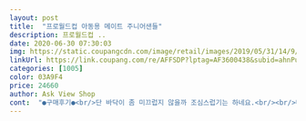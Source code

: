 ```yaml
---
layout: post 
title:  "프로월드컵 아동용 메이트 주니어샌들" 
description: 프로월드컵 ..
date: 2020-06-30 07:30:03 
img: https://static.coupangcdn.com/image/retail/images/2019/05/31/14/9/4ad74b85-2a83-486c-a323-8a127b1b33d6.jpg 
linkUrl: https://link.coupang.com/re/AFFSDP?lptag=AF3600438&subid=ahnPublicAsk&pageKey=231597593&itemId=734624061&vendorItemId=4856292230&traceid=V0-113-6819a32a6cf964e3 
categories: [1005] 
color: 03A9F4 
price: 24660 
author: Ask View Shop 
cont:  "●구매후기●<br/>단 바닥이 좀 미끄럽지 않을까 조심스럽기는 하네요.<br/><br/>대박 짱 예쁨<br/>발사이즈도 정사이즈로 나온것 같고 아이도 신어보고 좋아하네요.<br/><br/>배송은말할것도없고 240신는 딸아이에게 잘맞아요.<br/><br/>품질도 좋아보입니다.<br/>다른것들도많지만 제가어릴땐 프로월드컵이 프로였기에 믿고구매했는데 탁월한선택이었네요<br/>" 
---
```

